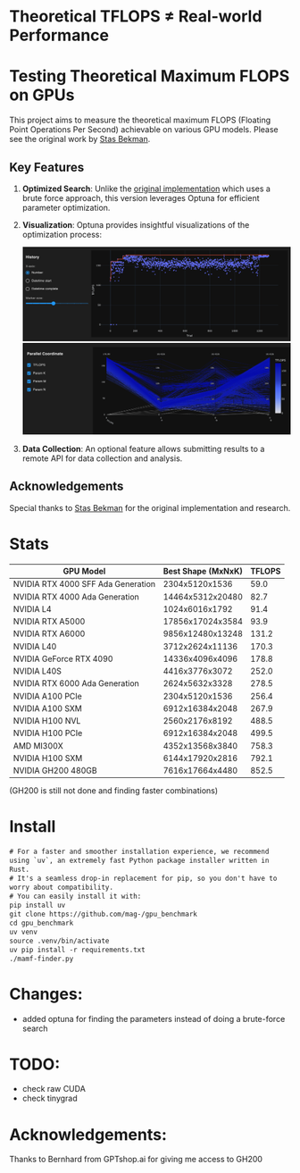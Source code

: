 # Theoretical TFLOPS ≠ Real-world Performance
# Testing Theoretical Maximum FLOPS on GPUs

This project aims to measure the theoretical maximum FLOPS (Floating Point Operations Per Second) achievable on various GPU models. Please see the original work by [Stas Bekman](https://github.com/stas00/ml-engineering/tree/master/compute/accelerator#maximum-achievable-flops).

## Key Features

1. **Optimized Search**: Unlike the [original implementation](https://github.com/stas00/ml-engineering/blob/master/compute/accelerator/benchmarks/mamf-finder.py) which uses a brute force approach, this version leverages Optuna for efficient parameter optimization.

2. **Visualization**: Optuna provides insightful visualizations of the optimization process:

   ![Optuna Optimization Visualization](./img/optuna1.png)
   ![Optuna Optimization Visualization](./img/optuna2.png)

3. **Data Collection**: An optional feature allows submitting results to a remote API for data collection and analysis.

## Acknowledgements

Special thanks to [Stas Bekman](https://x.com/StasBekman) for the original implementation and research.

# Stats

| GPU Model | Best Shape (MxNxK) | TFLOPS |
|-----------|---------------------|--------|
| NVIDIA RTX 4000 SFF Ada Generation | 2304x5120x1536 | 59.0 |
| NVIDIA RTX 4000 Ada Generation | 14464x5312x20480 | 82.7 |
| NVIDIA L4 | 1024x6016x1792 | 91.4 |
| NVIDIA RTX A5000 | 17856x17024x3584 | 93.9 |
| NVIDIA RTX A6000 | 9856x12480x13248 | 131.2 |
| NVIDIA L40 | 3712x2624x11136 | 170.3 |
| NVIDIA GeForce RTX 4090 | 14336x4096x4096 | 178.8 |
| NVIDIA L40S | 4416x3776x3072 | 252.0 |
| NVIDIA RTX 6000 Ada Generation | 2624x5632x3328 | 278.5 |
| NVIDIA A100 PCIe | 2304x5120x1536 | 256.4 |
| NVIDIA A100 SXM | 6912x16384x2048 | 267.9 |
| NVIDIA H100 NVL | 2560x2176x8192 | 488.5 |
| NVIDIA H100 PCIe | 6912x16384x2048 | 499.5 |
| AMD MI300X | 4352x13568x3840 | 758.3 |
| NVIDIA H100 SXM | 6144x17920x2816 | 792.1 |
| NVIDIA GH200 480GB | 7616x17664x4480 | 852.5 |

(GH200 is still not done and finding faster combinations)

# Install

```
# For a faster and smoother installation experience, we recommend using `uv`, an extremely fast Python package installer written in Rust.
# It's a seamless drop-in replacement for pip, so you don't have to worry about compatibility.
# You can easily install it with: 
pip install uv
git clone https://github.com/mag-/gpu_benchmark
cd gpu_benchmark
uv venv
source .venv/bin/activate
uv pip install -r requirements.txt
./mamf-finder.py
```

# Changes:
- added optuna for finding the parameters instead of doing a brute-force search


# TODO:
- check raw CUDA
- check tinygrad

# Acknowledgements:
Thanks to Bernhard from GPTshop.ai for giving me access to GH200
